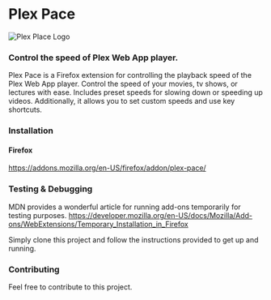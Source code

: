 # Plex Pace

![Plex Place Logo](https://i.ibb.co/3ccrqWz/logo-3.png)

### Control the speed of Plex Web App player.

Plex Pace is a Firefox extension for controlling the playback speed of the Plex Web App player. Control the speed of your movies, tv shows, or lectures with ease. Includes preset speeds for slowing down or speeding up videos. Additionally, it allows you to set custom speeds and use key shortcuts.

### Installation

#### Firefox

https://addons.mozilla.org/en-US/firefox/addon/plex-pace/

### Testing & Debugging

MDN provides a wonderful article for running add-ons temporarily for testing purposes.
https://developer.mozilla.org/en-US/docs/Mozilla/Add-ons/WebExtensions/Temporary_Installation_in_Firefox

Simply clone this project and follow the instructions provided to get up and running.

### Contributing

Feel free to contribute to this project.
